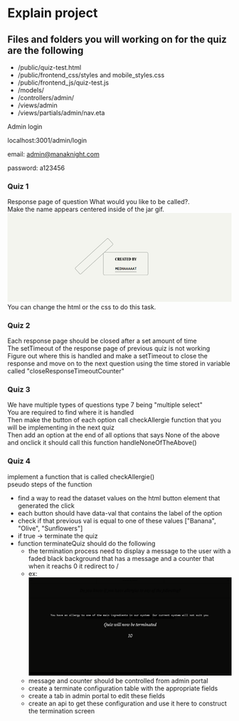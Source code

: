 # Explain project

## Files and folders you will working on for the quiz are the following

- /public/quiz-test.html
- /public/frontend_css/styles and mobile_styles.css
- /public/frontend_js/quiz-test.js
- /models/
- /controllers/admin/
- /views/admin
- /views/partials/admin/nav.eta

Admin login

localhost:3001/admin/login

email: admin@manaknight.com

password: a123456

### Quiz 1

Response page of question What would you like to be called?.<br>
Make the name appears centered inside of the jar gif.<br>
![Name centered example](./name_centered.png/ "Jar with centered name")<br>
You can change the html or the css to do this task.<br>

### Quiz 2

Each response page should be closed after a set amount of time<br>
The setTimeout of the response page of previous quiz is not working<br>
Figure out where this is handled and make a setTimeout to close the response and move on to the next question using the time stored in variable called "closeResponseTimeoutCounter"<br>

### Quiz 3

We have multiple types of questions type 7 being "multiple select"<br>
You are required to find where it is handled<br>
Then make the button of each option call checkAllergie function that you will be implementing in the next quiz<br>
Then add an option at the end of all options that says None of the above and onclick it should call this function handleNoneOfTheAbove()<br>

### Quiz 4

implement a function that is called checkAllergie()<br>
pseudo steps of the function

- find a way to read the dataset values on the html button element that generated the click
- each button should have data-val that contains the label of the option
- check if that previous val is equal to one of these values ["Banana", "Olive", "Sunflowers"]
- if true -> terminate the quiz
- function terminateQuiz should do the following
  - the termination process need to display a message to the user with a faded black background that has a message and a counter that when it reachs 0 it redirect to /
  - ex: ![Termination screen example](./termination_screen.png/ "Termination screen")
  - message and counter should be controlled from admin portal
  - create a terminate configuration table with the appropriate fields
  - create a tab in admin portal to edit these fields
  - create an api to get these configuration and use it here to construct the termination screen
